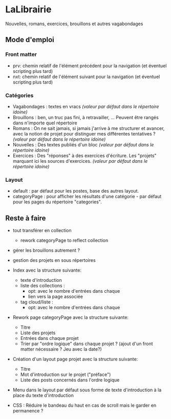 # LaLibrairie

Nouvelles, romans, exercices, brouillons et autres vagabondages

## Mode d'emploi

### Front matter

* prv: chemin relatif de l'élément précédent pour la navigation (et éventuel scripting plus tard)
* nxt: chemin relatif de l'élément suivant pour la navigation (et éventuel scripting plus tard)

### Catégories

* Vagabondages : textes en vracs *(valeur par défaut dans le répertoire idoine)*
* Brouillons : ben, un truc pas fini, à retravailler, ... Peuvent être rangés dans n'importe quel répertoire
* Romans : On ne sait jamais, si jamais j'arrive à me structurer et avancer, avec la notion de projet pour distinguer mes différentes tentatives ? *(valeur par défaut dans le répertoire idoine)*
* Nouvelles : Des textes publiés d'un bloc *(valeur par défaut dans le répertoire idoine)*
* Exercices : Des "réponses" à des exercices d'écriture. Les "projets" marquant ici les sources d'exercices. *(valeur par défaut dans le répertoire idoine)*

### Layout

* default : par défaut pour les postes, base des autres layout.
* categoryPage : pour afficher les résultats d'une catégorie - par défaut pour les pages du répertoire "categories".

## Reste à faire

* tout transférer en collection
  * rework categoryPage to reflect collection 

* gérer les brouillons autrement ?

* gestion des projets en sous répertoires

* Index avec la structure suivante:
  * texte d'introduction
  *  liste des collections :
     * opt: avec le nombre d'entrées dans chaque
     * lien vers la page associée
  * tag cloud/liste :
    * opt: avec le nombre d'entrées dans chaque

* Rework page categoryPage avec la structure suivante:
  * Titre
  * Liste des projets
  * Entrées dans chaque projet
  * Trier par "ordre logique" dans chaque projet ? (ajout d'un front matter nécessaire ? Jeu avec la date?)

* Création d'un layout page projet avec la structure suivante:
  * Titre
  * Mot d'introduction sur le projet ("préface")
  * Liste des posts concernés dans l'ordre logique

* Menu dans le layout par défaut sous forme de texte d'introduction à la place du texte d'introduction

* CSS : Réduire le bandeau du haut en cas de scroll mais le garder en permanence ?